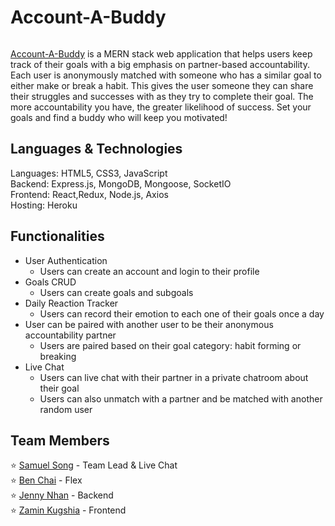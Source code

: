# Account-A-Buddy

<img src="" />

[Account-A-Buddy](https://account-a-buddies.herokuapp.com) is a MERN stack web application that helps users keep track of their goals with a big emphasis on partner-based accountability. Each user is anonymously matched with someone who has a similar goal to either make or break a habit. This gives the user someone they can share their struggles and successes with as they try to complete their goal. The more accountability you have, the greater likelihood of success. Set your goals and find a buddy who will keep you motivated!

## Languages & Technologies
Languages: HTML5, CSS3, JavaScript
<br/>
Backend: Express.js, MongoDB, Mongoose, SocketIO
<br/>
Frontend: React,Redux, Node.js, Axios
<br/>
Hosting: Heroku

## Functionalities
- User Authentication
    - Users can create an account and login to their profile
- Goals CRUD 
    - Users can create goals and subgoals
- Daily Reaction Tracker
    - Users can record their emotion to each one of their goals once a day
- User can be paired with another user to be their anonymous accountability partner
    - Users are paired based on their goal category: habit forming or breaking
- Live Chat
    - Users can live chat with their partner in a private chatroom about their goal
    - Users can also unmatch with a partner and be matched with another random user

## Team Members
⭐ [Samuel Song](https://www.linkedin.com/in/samsongs1991/) - Team Lead & Live Chat
<br/>
⭐ [Ben Chai](https://www.linkedin.com/in/ben-chai/) - Flex
<br/>
⭐ [Jenny Nhan](https://www.linkedin.com/in/jennynhan/) - Backend
<br/>
⭐ [Zamin Kugshia](https://www.linkedin.com/in/zamin-k/) - Frontend
